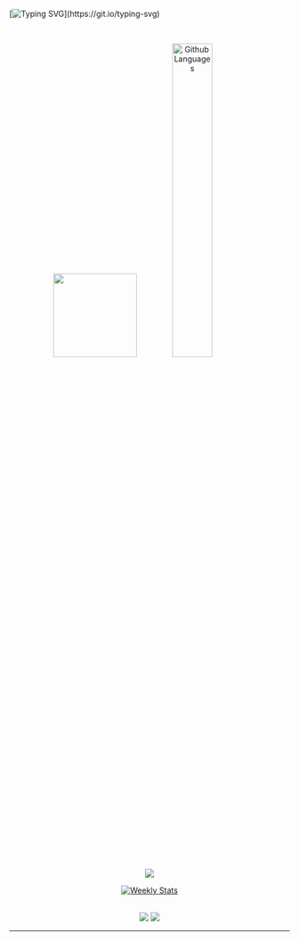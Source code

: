 [![Typing SVG](https://readme-typing-svg.herokuapp.com?color=B41FF7&lines=Seja+bem+vindo!)](https://git.io/typing-svg)

<p align="center">
    <br>


<div align="center">
        <img height="150em" src="https://github-readme-stats.vercel.app/api?username=VINIX019&show_icons=true&theme=dark&hide_border=true&layout=compact&include_all_commits=true&count_private=true,contribs" />
        <img width="38%" src="https://github-readme-stats.vercel.app/api/top-langs?username=VINIX019&theme=dark&hide_border=true&layout=compact&langs_count=7" alt="Github Languages" />
      <br>
    <img src="https://github-readme-streak-stats.herokuapp.com?user=VINIX019&theme=midnight-purple&hide_border=true&background=151515">
</div>

<p align="center">
<a href="https://wakatime.com/@VINIX019" target="_blank">
	<img align="center" alt="Weekly Stats" src="https://github-readme-stats.vercel.app/api/wakatime?username=VINIX019&border_radius=5px&theme=dark&bg_color=151515&border_color=151515&icon_color=58a6ff&show_icons=true&disable_animations=false&custom_title=Weekly%20Stats">
</a>
</p>



<br>

<div align="center">
    <img src="https://badges.pufler.dev/visits/VINIX019/VINIX019" />
    <img src="https://badges.pufler.dev/repos/VINIX019" />
</div>

</div>

<hr>
